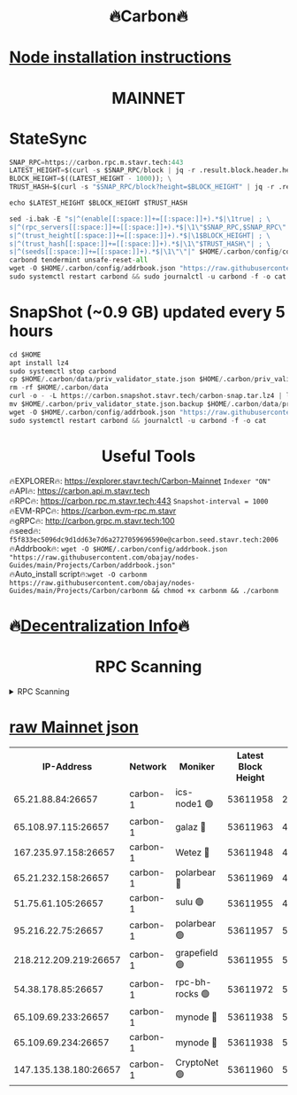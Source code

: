 <h1 align="center"> 🔥Carbon🔥</h1>

[Node installation instructions](https://github.com/obajay/nodes-Guides/tree/main/Projects/Carbon)
=
<h1 align="center"> MAINNET</h1>

# StateSync
```python
SNAP_RPC=https://carbon.rpc.m.stavr.tech:443
LATEST_HEIGHT=$(curl -s $SNAP_RPC/block | jq -r .result.block.header.height); \
BLOCK_HEIGHT=$((LATEST_HEIGHT - 1000)); \
TRUST_HASH=$(curl -s "$SNAP_RPC/block?height=$BLOCK_HEIGHT" | jq -r .result.block_id.hash)

echo $LATEST_HEIGHT $BLOCK_HEIGHT $TRUST_HASH

sed -i.bak -E "s|^(enable[[:space:]]+=[[:space:]]+).*$|\1true| ; \
s|^(rpc_servers[[:space:]]+=[[:space:]]+).*$|\1\"$SNAP_RPC,$SNAP_RPC\"| ; \
s|^(trust_height[[:space:]]+=[[:space:]]+).*$|\1$BLOCK_HEIGHT| ; \
s|^(trust_hash[[:space:]]+=[[:space:]]+).*$|\1\"$TRUST_HASH\"| ; \
s|^(seeds[[:space:]]+=[[:space:]]+).*$|\1\"\"|" $HOME/.carbon/config/config.toml
carbond tendermint unsafe-reset-all
wget -O $HOME/.carbon/config/addrbook.json "https://raw.githubusercontent.com/obajay/nodes-Guides/main/Projects/Carbon/addrbook.json"
sudo systemctl restart carbond && sudo journalctl -u carbond -f -o cat
```
# SnapShot (~0.9 GB) updated every 5 hours
```python
cd $HOME
apt install lz4
sudo systemctl stop carbond
cp $HOME/.carbon/data/priv_validator_state.json $HOME/.carbon/priv_validator_state.json.backup
rm -rf $HOME/.carbon/data
curl -o - -L https://carbon.snapshot.stavr.tech/carbon-snap.tar.lz4 | lz4 -c -d - | tar -x -C $HOME/.carbon --strip-components 2
mv $HOME/.carbon/priv_validator_state.json.backup $HOME/.carbon/data/priv_validator_state.json
wget -O $HOME/.carbon/config/addrbook.json "https://raw.githubusercontent.com/obajay/nodes-Guides/main/Projects/Carbon/addrbook.json"
sudo systemctl restart carbond && journalctl -u carbond -f -o cat
```

 <h1 align="center"> Useful Tools</h1>

🔥EXPLORER🔥:     https://explorer.stavr.tech/Carbon-Mainnet        `Indexer "ON"` \
🔥API🔥:          https://carbon.api.m.stavr.tech \
🔥RPC🔥:          https://carbon.rpc.m.stavr.tech:443              `Snapshot-interval = 1000` \
🔥EVM-RPC🔥:      https://carbon.evm-rpc.m.stavr \
🔥gRPC🔥:         http://carbon.grpc.m.stavr.tech:100 \
🔥seed🔥:      `f5f833ec5096dc9d1dd63e7d6a2727059696590e@carbon.seed.stavr.tech:2006` \
🔥Addrbook🔥:  `wget -O $HOME/.carbon/config/addrbook.json "https://raw.githubusercontent.com/obajay/nodes-Guides/main/Projects/Carbon/addrbook.json"` \
🔥Auto_install script🔥:`wget -O carbonm https://raw.githubusercontent.com/obajay/nodes-Guides/main/Projects/Carbon/carbonm && chmod +x carbonm && ./carbonm`

🔥[Decentralization Info](https://github.com/obajay/StateSync-snapshots/tree/main/Projects/Carbon/Decentralization)🔥
=
<h1 align="center"> RPC Scanning</h1>

<details>
<summary>RPC Scanning</summary>

<h2 align="center"> We scan nodes in real time every 4 hours. And we provide the final result of RPC endpoints.
We cannot influence the operation of these nodes in any way. </h2>


```python
If Voting Power is higher than 0 --> then the Node is a validator of the network and may be subject to attack and be a potential threat to the chain.
```
```python
We marked such validators with a red symbol
```

</details>

[raw Mainnet json](https://rpc-check.carbonm.stavr.tech/carbonm/rpc-carbonm-result.json)
=


<table><tr><th>IP-Address</th><th>Network</th><th>Moniker</th><th>Latest Block Height</th><th>Earliest Block Height</th><th>Catching Up</th><th>Tx Index</th><th>Voting Power</th><th>Scan Time</th></tr><tr><td>65.21.88.84:26657</td><td>carbon-1</td><td>ics-node1 🟢</td><td>53611958</td><td>21164241</td><td>False</td><td>off</td><td>0</td><td>2024-02-13T07:29:56.117640048UTC</td></tr><tr><td>65.108.97.115:26657</td><td>carbon-1</td><td>galaz 🔴</td><td>53611963</td><td>47374001</td><td>False</td><td>on</td><td>11254543642</td><td>2024-02-13T07:30:05.016124194UTC</td></tr><tr><td>167.235.97.158:26657</td><td>carbon-1</td><td>Wetez 🔴</td><td>53611948</td><td>48067570</td><td>False</td><td>on</td><td>1343100444</td><td>2024-02-13T07:29:33.029863782UTC</td></tr><tr><td>65.21.232.158:26657</td><td>carbon-1</td><td>polarbear 🔴</td><td>53611969</td><td>48126001</td><td>False</td><td>on</td><td>10540026426</td><td>2024-02-13T07:30:15.565690708UTC</td></tr><tr><td>51.75.61.105:26657</td><td>carbon-1</td><td>sulu 🟢</td><td>53611955</td><td>48742001</td><td>False</td><td>on</td><td>0</td><td>2024-02-13T07:29:49.288390146UTC</td></tr><tr><td>95.216.22.75:26657</td><td>carbon-1</td><td>polarbear 🟢</td><td>53611957</td><td>52338001</td><td>False</td><td>on</td><td>0</td><td>2024-02-13T07:29:53.720938603UTC</td></tr><tr><td>218.212.209.219:26657</td><td>carbon-1</td><td>grapefield 🟢</td><td>53611955</td><td>52371001</td><td>False</td><td>on</td><td>0</td><td>2024-02-13T07:29:46.893495418UTC</td></tr><tr><td>54.38.178.85:26657</td><td>carbon-1</td><td>rpc-bh-rocks 🟢</td><td>53611972</td><td>53130001</td><td>False</td><td>on</td><td>0</td><td>2024-02-13T07:30:22.004432820UTC</td></tr><tr><td>65.109.69.233:26657</td><td>carbon-1</td><td>mynode 🔴</td><td>53611938</td><td>53160001</td><td>False</td><td>off</td><td>8765851674</td><td>2024-02-13T07:29:13.928899121UTC</td></tr><tr><td>65.109.69.234:26657</td><td>carbon-1</td><td>mynode 🔴</td><td>53611938</td><td>53160001</td><td>False</td><td>off</td><td>12825493582</td><td>2024-02-13T07:29:14.264560693UTC</td></tr><tr><td>147.135.138.180:26657</td><td>carbon-1</td><td>CryptoNet 🟢</td><td>53611960</td><td>53567001</td><td>False</td><td>on</td><td>0</td><td>2024-02-13T07:29:58.516836665UTC</td></tr></table>
